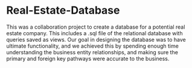 # Real-Estate-Database
This was a collaboration project to create a database for a potential real estate company. 
This includes a .sql file of the relational database with queries saved as views. 
Our goal in designing the database was to have ultimate functionality, and we achieved this by spending enough time understanding the business entity relationships, and making sure the primary and foreign key pathways were accurate to the business. 
